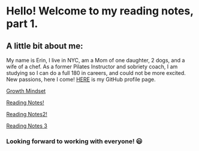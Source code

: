 # Hello! Welcome to my reading notes, part 1.

## A little bit about me:

 My name is Erin, I live in NYC, am a Mom of one daughter, 2 dogs, and a wife of a chef. As a former Pilates Instructor and sobriety coach, I am studying so I can do a full 180 in careers, and could not be more excited. New passions, here I come! [HERE](https://github.com/ErinRanta) is my GitHub profile page.

[Growth Mindset](Growth-Mindset.md)

[Reading Notes!](reading-notes2.md)

[Reading Notes2!](RNotes#2.md)

[Reading Notes 3](Reading-Notes3.md)








### Looking forward to working with everyone! 😃






